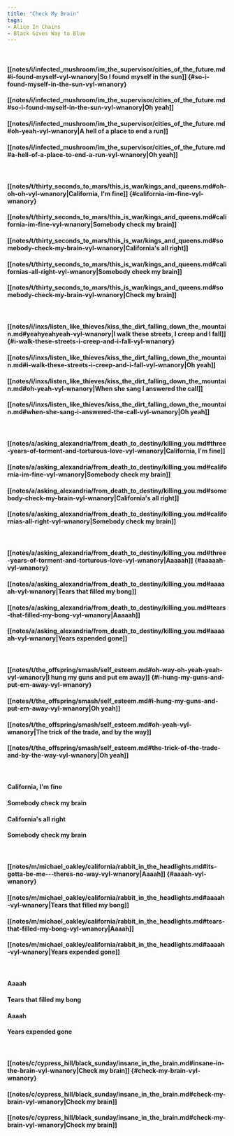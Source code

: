 ```yaml
---
title: "Check My Brain"
tags:
- Alice In Chains
- Black Gives Way to Blue
---
```

&nbsp;
#### [[notes/i/infected_mushroom/im_the_supervisor/cities_of_the_future.md#i-found-myself-vyl-wnanory|So I found myself in the sun]] {#so-i-found-myself-in-the-sun-vyl-wnanory}
#### [[notes/i/infected_mushroom/im_the_supervisor/cities_of_the_future.md#so-i-found-myself-in-the-sun-vyl-wnanory|Oh yeah]]
#### [[notes/i/infected_mushroom/im_the_supervisor/cities_of_the_future.md#oh-yeah-vyl-wnanory|A hell of a place to end a run]]
#### [[notes/i/infected_mushroom/im_the_supervisor/cities_of_the_future.md#a-hell-of-a-place-to-end-a-run-vyl-wnanory|Oh yeah]]
&nbsp;
#### [[notes/t/thirty_seconds_to_mars/this_is_war/kings_and_queens.md#oh-oh-oh-vyl-wnanory|California, I'm fine]] {#california-im-fine-vyl-wnanory}
#### [[notes/t/thirty_seconds_to_mars/this_is_war/kings_and_queens.md#california-im-fine-vyl-wnanory|Somebody check my brain]]
#### [[notes/t/thirty_seconds_to_mars/this_is_war/kings_and_queens.md#somebody-check-my-brain-vyl-wnanory|California's all right]]
#### [[notes/t/thirty_seconds_to_mars/this_is_war/kings_and_queens.md#californias-all-right-vyl-wnanory|Somebody check my brain]]
#### [[notes/t/thirty_seconds_to_mars/this_is_war/kings_and_queens.md#somebody-check-my-brain-vyl-wnanory|Check my brain]]
&nbsp;
#### [[notes/i/inxs/listen_like_thieves/kiss_the_dirt_falling_down_the_mountain.md#yeahyeahyeah-vyl-wnanory|I walk these streets, I creep and I fall]] {#i-walk-these-streets-i-creep-and-i-fall-vyl-wnanory}
#### [[notes/i/inxs/listen_like_thieves/kiss_the_dirt_falling_down_the_mountain.md#i-walk-these-streets-i-creep-and-i-fall-vyl-wnanory|Oh yeah]]
#### [[notes/i/inxs/listen_like_thieves/kiss_the_dirt_falling_down_the_mountain.md#oh-yeah-vyl-wnanory|When she sang I answered the call]]
#### [[notes/i/inxs/listen_like_thieves/kiss_the_dirt_falling_down_the_mountain.md#when-she-sang-i-answered-the-call-vyl-wnanory|Oh yeah]]
&nbsp;
#### [[notes/a/asking_alexandria/from_death_to_destiny/killing_you.md#three-years-of-torment-and-torturous-love-vyl-wnanory|California, I'm fine]]
#### [[notes/a/asking_alexandria/from_death_to_destiny/killing_you.md#california-im-fine-vyl-wnanory|Somebody check my brain]]
#### [[notes/a/asking_alexandria/from_death_to_destiny/killing_you.md#somebody-check-my-brain-vyl-wnanory|California's all right]]
#### [[notes/a/asking_alexandria/from_death_to_destiny/killing_you.md#californias-all-right-vyl-wnanory|Somebody check my brain]]
&nbsp;
#### [[notes/a/asking_alexandria/from_death_to_destiny/killing_you.md#three-years-of-torment-and-torturous-love-vyl-wnanory|Aaaaah]] {#aaaaah-vyl-wnanory}
#### [[notes/a/asking_alexandria/from_death_to_destiny/killing_you.md#aaaaah-vyl-wnanory|Tears that filled my bong]]
#### [[notes/a/asking_alexandria/from_death_to_destiny/killing_you.md#tears-that-filled-my-bong-vyl-wnanory|Aaaaah]]
#### [[notes/a/asking_alexandria/from_death_to_destiny/killing_you.md#aaaaah-vyl-wnanory|Years expended gone]]
&nbsp;
#### [[notes/t/the_offspring/smash/self_esteem.md#oh-way-oh-yeah-yeah-vyl-wnanory|I hung my guns and put em away]] {#i-hung-my-guns-and-put-em-away-vyl-wnanory}
#### [[notes/t/the_offspring/smash/self_esteem.md#i-hung-my-guns-and-put-em-away-vyl-wnanory|Oh yeah]]
#### [[notes/t/the_offspring/smash/self_esteem.md#oh-yeah-vyl-wnanory|The trick of the trade, and by the way]]
#### [[notes/t/the_offspring/smash/self_esteem.md#the-trick-of-the-trade-and-by-the-way-vyl-wnanory|Oh yeah]]
&nbsp;
#### California, I'm fine
#### Somebody check my brain
#### California's all right
#### Somebody check my brain
&nbsp;
#### [[notes/m/michael_oakley/california/rabbit_in_the_headlights.md#its-gotta-be-me---theres-no-way-vyl-wnanory|Aaaah]] {#aaaah-vyl-wnanory}
#### [[notes/m/michael_oakley/california/rabbit_in_the_headlights.md#aaaah-vyl-wnanory|Tears that filled my bong]]
#### [[notes/m/michael_oakley/california/rabbit_in_the_headlights.md#tears-that-filled-my-bong-vyl-wnanory|Aaaah]]
#### [[notes/m/michael_oakley/california/rabbit_in_the_headlights.md#aaaah-vyl-wnanory|Years expended gone]]
&nbsp;
#### Aaaah
#### Tears that filled my bong
#### Aaaah
#### Years expended gone
&nbsp;
#### [[notes/c/cypress_hill/black_sunday/insane_in_the_brain.md#insane-in-the-brain-vyl-wnanory|Check my brain]] {#check-my-brain-vyl-wnanory}
#### [[notes/c/cypress_hill/black_sunday/insane_in_the_brain.md#check-my-brain-vyl-wnanory|Check my brain]]
#### [[notes/c/cypress_hill/black_sunday/insane_in_the_brain.md#check-my-brain-vyl-wnanory|Check my brain]]
